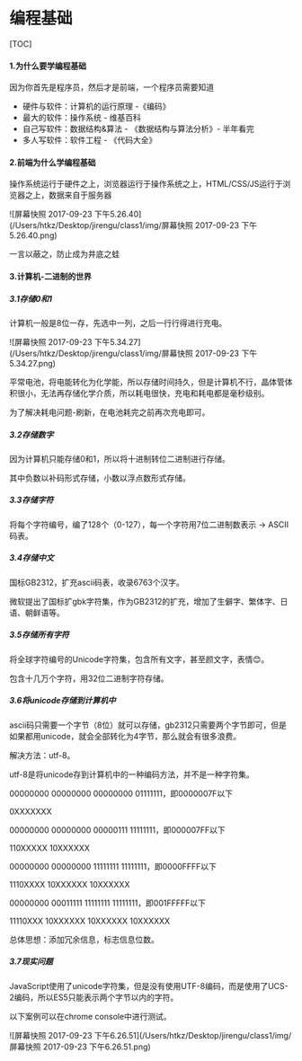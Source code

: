 # 编程基础

[TOC]

#### 1.为什么要学编程基础

因为你首先是程序员，然后才是前端，一个程序员需要知道

- 硬件与软件：计算机的运行原理 -《编码》
- 最大的软件：操作系统 - 维基百科
- 自己写软件：数据结构&算法 - 《数据结构与算法分析》- 半年看完
- 多人写软件：软件工程 - 《代码大全》

#### 2.前端为什么学编程基础

操作系统运行于硬件之上，浏览器运行于操作系统之上，HTML/CSS/JS运行于浏览器之上，数据来自于服务器

![屏幕快照 2017-09-23 下午5.26.40](/Users/htkz/Desktop/jirengu/class1/img/屏幕快照 2017-09-23 下午5.26.40.png)

一言以蔽之，防止成为井底之蛙

#### 3.计算机-二进制的世界

##### 3.1存储0和1

计算机一般是8位一存，先选中一列，之后一行行得进行充电。

![屏幕快照 2017-09-23 下午5.34.27](/Users/htkz/Desktop/jirengu/class1/img/屏幕快照 2017-09-23 下午5.34.27.png)

平常电池，将电能转化为化学能，所以存储时间持久，但是计算机不行，晶体管体积很小，无法再存储化学介质，所以耗电很快，充电和耗电都是毫秒级别。

为了解决耗电问题-刷新，在电池耗完之前再次充电即可。

##### 3.2存储数字

因为计算机只能存储0和1，所以将十进制转位二进制进行存储。

其中负数以补码形式存储，小数以浮点数形式存储。

##### 3.3存储字符

将每个字符编号，编了128个（0-127），每一个字符用7位二进制数表示 -> ASCII码表。

##### 3.4存储中文

国标GB2312，扩充ascii码表，收录6763个汉字。

微软提出了国标扩gbk字符集，作为GB2312的扩充，增加了生僻字、繁体字、日语、朝鲜语等。

##### 3.5存储所有字符

将全球字符编号的Unicode字符集，包含所有文字，甚至颜文字，表情😊。

包含十几万个字符，用32位二进制字符存储。

##### 3.6将unicode存储到计算机中

ascii码只需要一个字节（8位）就可以存储，gb2312只需要两个字节即可，但是如果都用unicode，就会全部转化为4字节，那么就会有很多浪费。

解决方法：utf-8。

utf-8是将unicode存到计算机中的一种编码方法，并不是一种字符集。

00000000 00000000 00000000 01111111，即0000007F以下

0XXXXXXX

00000000 00000000 00000111 11111111，即000007FF以下

110XXXXX 10XXXXXX

00000000 00000000 11111111 11111111，即0000FFFF以下

1110XXXX 10XXXXXX 10XXXXXX

00000000 00011111 11111111 11111111，即001FFFFF以下

11110XXX 10XXXXXX 10XXXXXX 10XXXXXX

总体思想：添加冗余信息，标志信息位数。

##### 3.7现实问题

JavaScript使用了unicode字符集，但是没有使用UTF-8编码，而是使用了UCS-2编码，所以ES5只能表示两个字节以内的字符。

以下案例可以在chrome console中进行测试。

![屏幕快照 2017-09-23 下午6.26.51](/Users/htkz/Desktop/jirengu/class1/img/屏幕快照 2017-09-23 下午6.26.51.png)



